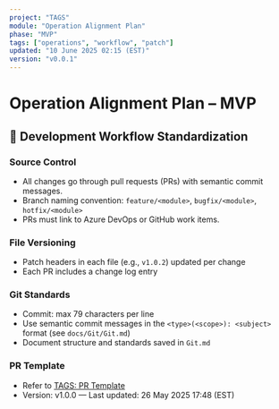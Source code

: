 ```yaml
---
project: "TAGS"
module: "Operation Alignment Plan"
phase: "MVP"
tags: ["operations", "workflow", "patch"]
updated: "10 June 2025 02:15 (EST)"
version: "v0.0.1"
---
```


# Operation Alignment Plan – MVP

<!-- PATCHED v0.0.1 TAGS-Operation-Alignment-Plan.md — add YAML header -->
<!--
Project: DevOnboarder
File: TAGS-Operation-Alignment-Plan.md
Purpose: Defines development workflow and source control standards
Updated: 30 May 2025 18:45 (EST)
Version: v1.0.0
-->

## 🔁 Development Workflow Standardization

### Source Control
- All changes go through pull requests (PRs) with semantic commit messages.
- Branch naming convention: `feature/<module>`, `bugfix/<module>`, `hotfix/<module>`
- PRs must link to Azure DevOps or GitHub work items.

### File Versioning
- Patch headers in each file (e.g., `v1.0.2`) updated per change
- Each PR includes a change log entry

### Git Standards
- Commit: max 79 characters per line
- Use semantic commit messages in the `<type>(<scope>): <subject>` format
  (see `docs/Git/Git.md`)
- Document structure and standards saved in `Git.md`

### PR Template
- Refer to [TAGS: PR Template](./TAGS-PR-Template.md)
- Version: v1.0.0 — Last updated: 26 May 2025 17:48 (EST)
